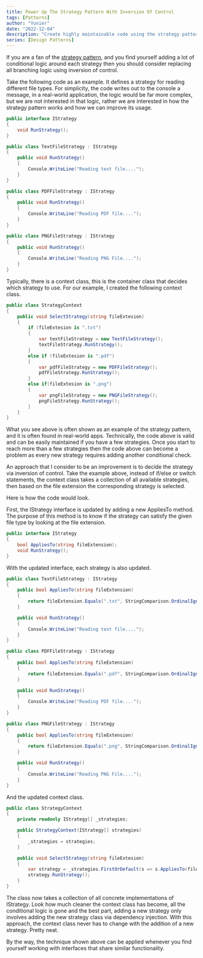 ```yaml
---
title: Power Up The Strategy Pattern With Inversion Of Control
tags: [Patterns]
author: "Yunier"
date: "2022-12-04"
description: "Create highly maintainable code using the strategy pattern and inversion of control."
series: [Design Patterns]
---
```


If you are a fan of the [strategy pattern](https://refactoring.guru/design-patterns/strategy), and you find yourself adding a lot of conditional logic around each strategy then you should consider replacing all branching logic using inversion of control. 

Take the following code as an example. It defines a strategy for reading different file types. For simplicity, the code writes out to the console a message, in a real-world application, the logic would be far more complex, but we are not interested in that logic, rather we are interested in how the strategy pattern works and how we can improve its usage.

```c#
public interface IStrategy
{
    void RunStrategy();
}

public class TextFileStrategy : IStrategy
{
    public void RunStrategy()
    {
        Console.WriteLine("Reading text file....");
    }
}

public class PDFFileStrategy : IStrategy
{
    public void RunStrategy()
    {
        Console.WriteLine("Reading PDF file....");
    }
}

public class PNGFileStrategy : IStrategy
{
    public void RunStrategy()
    {
        Console.WriteLine("Reading PNG File....");
    }
}
```

Typically, there is a context class, this is the container class that decides which strategy to use. For our example, I created the following context class.

```c#
public class StrategyContext
{
    public void SelectStrategy(string fileExtesion)
    {
        if (fileExtesion is ".txt")
        {
            var textFileStrategy = new TextFileStrategy();
            textFileStrategy.RunStrategy();
        }
        else if (fileExtesion is ".pdf")
        {
            var pdfFileStrategy = new PDFFileStrategy();
            pdfFileStrategy.RunStrategy();
        }
        else if(fileExtesion is ".png")
        {
            var pngFileStrategy = new PNGFileStrategy();
            pngFileStrategy.RunStrategy();
        }
    }
}
```

What you see above is often shown as an example of the strategy pattern, and it is often found in real-world apps. Technically, the code above is valid and can be easily maintained if you have a few strategies. Once you start to reach more than a few strategies then the code above can become a problem as every new strategy requires adding another conditional check. 

An approach that I consider to be an improvement is to decide the strategy via inversion of control. Take the example above, instead of if/else or switch statements, the context class takes a collection of all available strategies, then based on the file extension the corresponding strategy is selected. 

Here is how the code would look.

First, the IStrategy interface is updated by adding a new AppliesTo method. The purpose of this method is to know if the strategy can satisfy the given file type by looking at the file extension.

```c#
public interface IStrategy
{
    bool AppliesTo(string fileExtension);
    void RunStrategy();
}
```

With the updated interface, each strategy is also updated.

```c#
public class TextFileStrategy : IStrategy
{
    public bool AppliesTo(string fileExtension)
    {
        return fileExtension.Equals(".txt", StringComparison.OrdinalIgnoreCase);
    }

    public void RunStrategy()
    {
        Console.WriteLine("Reading text file....");
    }
}

public class PDFFileStrategy : IStrategy
{
    public bool AppliesTo(string fileExtension)
    {
        return fileExtension.Equals(".pdf", StringComparison.OrdinalIgnoreCase);
    }

    public void RunStrategy()
    {
        Console.WriteLine("Reading PDF file....");
    }
}

public class PNGFileStrategy : IStrategy
{
    public bool AppliesTo(string fileExtension)
    {
        return fileExtension.Equals(".png", StringComparison.OrdinalIgnoreCase);
    }

    public void RunStrategy()
    {
        Console.WriteLine("Reading PNG File....");
    }
}
```

And the updated context class.

```c#
public class StrategyContext
{
    private readonly IStrategy[] _strategies;

    public StrategyContext(IStrategy[] strategies)
    {
        _strategies = strategies;
    }

    public void SelectStrategy(string fileExtesion)
    {
        var strategy = _strategies.FirstOrDefault(s => s.AppliesTo(fileExtesion));
        strategy.RunStrategy();
    }
}
```

The class now takes a collection of all concrete implementations of IStrategy. Look how much cleaner the context class has become, all the conditional logic is gone and the best part, adding a new strategy only involves adding the new strategy class via dependency injection. With this approach, the context class never has to change with the addition of a new strategy. Pretty neat.

By the way, the technique shown above can be applied whenever you find yourself working with interfaces that share similar functionality.